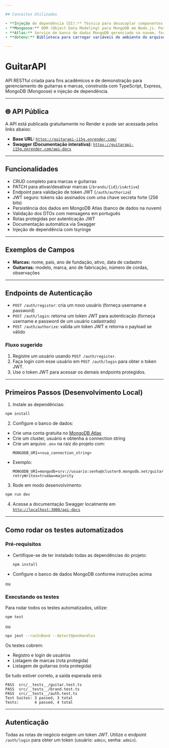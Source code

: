 ```yaml
---

## Conceitos Utilizados

- **Injeção de dependência (DI):** Técnica para desacoplar componentes do sistema. No projeto, controllers e services recebem repositórios via interfaces, e o container do tsyringe resolve a implementação concreta. Isso facilita testes, manutenção e troca de implementações.
- **Mongoose:** ODM (Object Data Modeling) para MongoDB em Node.js. Permite definir schemas, models e realizar operações no banco de dados de forma orientada a objetos.
- **Atlas:** Serviço de banco de dados MongoDB gerenciado na nuvem, fornecendo alta disponibilidade, backups e fácil escalabilidade.
- **dotenv:** Biblioteca para carregar variáveis de ambiente do arquivo `.env` para `process.env`, facilitando a configuração de dados sensíveis (ex: string de conexão).

---
```


# GuitarAPI

API RESTful criada para fins acadêmicos e de demonstração para gerenciamento de guitarras e marcas, construída com TypeScript, Express, MongoDB (Mongoose) e injeção de dependência.

---

## 🌐 API Pública

A API está publicada gratuitamente no Render e pode ser acessada pelos links abaixo:

- **Base URL:** [`https://guitarapi-i15g.onrender.com/`](https://guitarapi-i15g.onrender.com/)
- **Swagger (Documentação interativa):** [`https://guitarapi-i15g.onrender.com/api-docs`](https://guitarapi-i15g.onrender.com/api-docs)

---

## Funcionalidades

- CRUD completo para marcas e guitarras
- PATCH para ativar/desativar marcas (`/brands/{id}/isActive`)
- Endpoint para validação de token JWT (`/auth/authorize`)
- JWT seguro: tokens são assinados com uma chave secreta forte (256 bits)
- Persistência dos dados em MongoDB Atlas (banco de dados na nuvem)
- Validação dos DTOs com mensagens em português
- Rotas protegidas por autenticação JWT
- Documentação automática via Swagger
- Injeção de dependência com tsyringe

---

## Exemplos de Campos

- **Marcas:** nome, país, ano de fundação, ativo, data de cadastro
- **Guitarras:** modelo, marca, ano de fabricação, número de cordas, observações

---

## Endpoints de Autenticação

- `POST /auth/register`: cria um novo usuário (forneça username e password)
- `POST /auth/login`: retorna um token JWT para autenticação (forneça username e password de um usuário cadastrado)
- `POST /auth/authorize`: valida um token JWT e retorna o payload se válido

### Fluxo sugerido
1. Registre um usuário usando `POST /auth/register`.
2. Faça login com esse usuário em `POST /auth/login` para obter o token JWT.
3. Use o token JWT para acessar os demais endpoints protegidos.

---


## Primeiros Passos (Desenvolvimento Local)

1. Instale as dependências:
  ```sh
  npm install
  ```
2. Configure o banco de dados:
  - Crie uma conta gratuita no [MongoDB Atlas](https://www.mongodb.com/atlas/database)
  - Crie um cluster, usuário e obtenha a connection string
  - Crie um arquivo `.env` na raiz do projeto com:
    ```env
    MONGODB_URI=<sua_connection_string>
    ```
  - Exemplo:
    ```env
    MONGODB_URI=mongodb+srv://usuario:senha@cluster0.mongodb.net/guitarapi?retryWrites=true&w=majority
    ```
3. Rode em modo desenvolvimento:
  ```sh
  npm run dev
  ```
4. Acesse a documentação Swagger localmente em [`http://localhost:3000/api-docs`](http://localhost:3000/api-docs)

---

## Como rodar os testes automatizados


### Pré-requisitos
- Certifique-se de ter instalado todas as dependências do projeto:
  ```sh
  npm install
  ```
- Configure o banco de dados MongoDB conforme instruções acima

ou

### Executando os testes
Para rodar todos os testes automatizados, utilize:
```sh
npm test
```
ou
```sh
npx jest --runInBand --detectOpenHandles
```

Os testes cobrem:
- Registro e login de usuários
- Listagem de marcas (rota protegida)
- Listagem de guitarras (rota protegida)

Se tudo estiver correto, a saída esperada será:
```
PASS  src/__tests__/guitar.test.ts
PASS  src/__tests__/brand.test.ts
PASS  src/__tests__/auth.test.ts
Test Suites: 3 passed, 3 total
Tests:       4 passed, 4 total
```

---

## Autenticação

Todas as rotas de negócio exigem um token JWT. Utilize o endpoint `/auth/login` para obter um token (usuário: `admin`, senha: `admin`).
